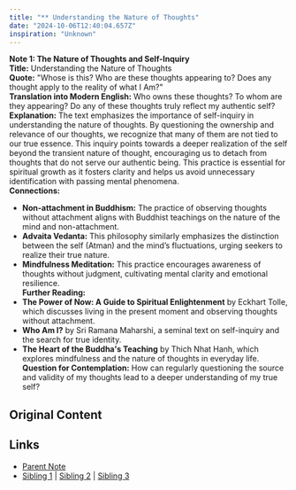 ```yaml
---
title: "** Understanding the Nature of Thoughts"
date: "2024-10-06T12:40:04.657Z"
inspiration: "Unknown"
---
```



**Note 1: The Nature of Thoughts and Self-Inquiry**  
**Title:** Understanding the Nature of Thoughts  
**Quote:** "Whose is this? Who are these thoughts appearing to? Does any thought apply to the reality of what I Am?"  
**Translation into Modern English:** Who owns these thoughts? To whom are they appearing? Do any of these thoughts truly reflect my authentic self?  
**Explanation:** The text emphasizes the importance of self-inquiry in understanding the nature of thoughts. By questioning the ownership and relevance of our thoughts, we recognize that many of them are not tied to our true essence. This inquiry points towards a deeper realization of the self beyond the transient nature of thought, encouraging us to detach from thoughts that do not serve our authentic being. This practice is essential for spiritual growth as it fosters clarity and helps us avoid unnecessary identification with passing mental phenomena.  
**Connections:**  
- **Non-attachment in Buddhism:** The practice of observing thoughts without attachment aligns with Buddhist teachings on the nature of the mind and non-attachment.  
- **Advaita Vedanta:** This philosophy similarly emphasizes the distinction between the self (Atman) and the mind’s fluctuations, urging seekers to realize their true nature.  
- **Mindfulness Meditation:** This practice encourages awareness of thoughts without judgment, cultivating mental clarity and emotional resilience.  
**Further Reading:**  
- **The Power of Now: A Guide to Spiritual Enlightenment** by Eckhart Tolle, which discusses living in the present moment and observing thoughts without attachment.  
- **Who Am I?** by Sri Ramana Maharshi, a seminal text on self-inquiry and the search for true identity.  
- **The Heart of the Buddha's Teaching** by Thich Nhat Hanh, which explores mindfulness and the nature of thoughts in everyday life.  
**Question for Contemplation:** How can regularly questioning the source and validity of my thoughts lead to a deeper understanding of my true self?



## Original Content



## Links

- [Parent Note](/parent-note.md)
- [Sibling 1](/zettel1.md) | [Sibling 2](/zettel2.md) | [Sibling 3](/zettel3.md)
